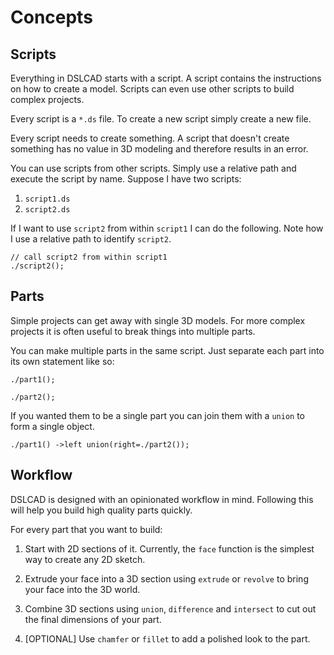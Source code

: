 # Concepts

## Scripts

Everything in DSLCAD starts with a script. A script contains the instructions on 
how to create a model. Scripts can even use other scripts to build complex
projects.

Every script is a `*.ds` file. To create a new script simply create a new file. 

Every script needs to create something. A script that doesn't create something has 
no value in 3D modeling and therefore results in an error.

You can use scripts from other scripts. Simply use a relative path
and execute the script by name. Suppose I have two scripts:

1. `script1.ds`
2. `script2.ds`

If I want to use `script2` from within `script1` I can do the following. Note how I 
use a relative path to identify `script2`.
```
// call script2 from within script1
./script2();
```

## Parts

Simple projects can get away with single 3D models. For more complex projects
it is often useful to break things into multiple parts.

You can make multiple parts in the same script. Just separate each part into its
own statement like so:
```
./part1();

./part2();
```

If you wanted them to be a single part you can join them with a `union` to form 
a single object.

```
./part1() ->left union(right=./part2());
```

## Workflow

DSLCAD is designed with an opinionated workflow in mind. Following this will 
help you build high quality parts quickly. 

For every part that you want to build:

1. Start with 2D sections of it. Currently, the `face` function is the simplest
way to create any 2D sketch. 

2. Extrude your face into a 3D section using `extrude` or `revolve` to bring your
face into the 3D world. 

3. Combine 3D sections using `union`, `difference` and `intersect` to cut out the 
final dimensions of your part. 

4. [OPTIONAL] Use `chamfer` or `fillet` to add a polished look to the part. 

